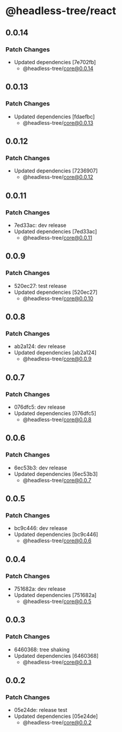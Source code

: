 # @headless-tree/react

## 0.0.14

### Patch Changes

- Updated dependencies [7e702fb]
  - @headless-tree/core@0.0.14

## 0.0.13

### Patch Changes

- Updated dependencies [fdaefbc]
  - @headless-tree/core@0.0.13

## 0.0.12

### Patch Changes

- Updated dependencies [7236907]
  - @headless-tree/core@0.0.12

## 0.0.11

### Patch Changes

- 7ed33ac: dev release
- Updated dependencies [7ed33ac]
  - @headless-tree/core@0.0.11

## 0.0.9

### Patch Changes

- 520ec27: test release
- Updated dependencies [520ec27]
  - @headless-tree/core@0.0.10

## 0.0.8

### Patch Changes

- ab2a124: dev release
- Updated dependencies [ab2a124]
  - @headless-tree/core@0.0.9

## 0.0.7

### Patch Changes

- 076dfc5: dev release
- Updated dependencies [076dfc5]
  - @headless-tree/core@0.0.8

## 0.0.6

### Patch Changes

- 6ec53b3: dev release
- Updated dependencies [6ec53b3]
  - @headless-tree/core@0.0.7

## 0.0.5

### Patch Changes

- bc9c446: dev release
- Updated dependencies [bc9c446]
  - @headless-tree/core@0.0.6

## 0.0.4

### Patch Changes

- 751682a: dev release
- Updated dependencies [751682a]
  - @headless-tree/core@0.0.5

## 0.0.3

### Patch Changes

- 6460368: tree shaking
- Updated dependencies [6460368]
  - @headless-tree/core@0.0.3

## 0.0.2

### Patch Changes

- 05e24de: release test
- Updated dependencies [05e24de]
  - @headless-tree/core@0.0.2
